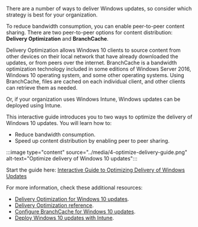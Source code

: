 There are a number of ways to deliver Windows updates, so consider which strategy is best for your organization.

To reduce bandwidth consumption, you can enable peer-to-peer content sharing. There are two peer-to-peer options for content distribution: **Delivery Optimization** and **BranchCache**.

Delivery Optimization allows Windows 10 clients to source content from other devices on their local network that have already downloaded the updates, or from peers over the internet. BranchCache is a bandwidth optimization technology included in some editions of Windows Server 2016, Windows 10 operating system, and some other operating systems. Using BranchCache, files are cached on each individual client, and other clients can retrieve them as needed.

Or, if your organization uses Windows Intune, Windows updates can be deployed using Intune.

This interactive guide introduces you to two ways to optimize the delivery of Windows 10 updates. You will learn how to:

- Reduce bandwidth consumption.
- Speed up content distribution by enabling peer to peer sharing.

:::image type="content" source="../media/4-optimize-delivery-guide.png" alt-text="Optimize delivery of Windows 10 updates":::

Start the guide here: [Interactive Guide to Optimizing Delivery of Windows Updates](https://mslearn.cloudguides.com/guides/Optimize%20delivery%20of%20Windows%2010%20updates) 

For more information, check these additional resources:
- [Delivery Optimization for Windows 10 updates](https://docs.microsoft.com/windows/deployment/update/waas-delivery-optimization).
- [Delivery Optimization reference](https://docs.microsoft.com/windows/deployment/update/waas-delivery-optimization-reference).
- [Configure BranchCache for Windows 10 updates](https://docs.microsoft.com/windows/deployment/update/waas-branchcache).
- [Deploy Windows 10 updates with Intune](https://docs.microsoft.com/windows/deployment/update/deploy-updates-intune).

